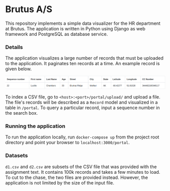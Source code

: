 # Brutus A/S 

This repository implements a simple data visualizer for the HR department at Brutus. The application is written in Python using Django as web framework and PostgreSQL as database service.

### Details
The application visualizes a large number of records that must be uploaded to the application. It paginates ten records at a time. An example record is given below.

![](example.png)

To index a CSV file, go to ```<host>:<port>/portal/upload/``` and upload a file. The file's records will be described as a ```Record``` model and visualized in a table in ```/portal```. To query a particular record, input a sequence number in the search box. 

### Running the application
To run the application locally, run ```docker-compose up``` from the project root directory and point your browser to ```localhost:3000/portal```.

### Datasets
```d1.csv``` and ```d2.csv``` are subsets of the CSV file that was provided with the assignment text. It contains 100k records and takes a few minutes to load. To cut to the chase, the two files are provided instead. However, the application is not limited by the size of the input file.
